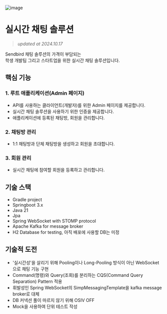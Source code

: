 ![image](https://github.com/user-attachments/assets/f3b2fccf-4922-4ee9-841a-c038c3da09bf)

# 실시간 채팅 솔루션
> _updated at 2024.10.17_

Sendbird 채팅 솔루션의 가격이 부담되는<br/>
학생 개발팀 그리고 스타트업을 위한 실시간 채팅 솔루션입니다.


## 핵심 기능
### 1. 루트 애플리케이션(Admin 페이지)
- API를 사용하는 클라이언트(개발자)를 위한 Admin 페이지를 제공합니다.
- 실시간 채팅 솔루션을 사용하기 위한 인증을 제공합니다.
- 애플리케이션에 등록된 채팅방, 회원을 관리합니다.

### 2. 채팅방 관리
- 1:1 채팅방과 단체 채팅방을 생성하고 회원을 초대합니다.

### 3. 회원 관리
- 실시간 채팅에 참여할 회원을 등록하고 관리합니다.

## 기술 스택
- Gradle project
- Springboot 3.x
- Java 21
- Jpa
- Spring WebSocket with STOMP protocol
- Apache Kafka for message broker
- H2 Database for testing, 아직 배포에 사용할 DB는 미정

## 기술적 도전
- '실시간성'을 살리기 위해 Pooling이나 Long-Pooling 방식이 아닌 WebSocket으로 채팅 기능 구현
- Command(명령)와 Query(조회)를 분리하는 CQS(Command Query Separation) Pattern 적용
- 휘발성인 Spring WebSocket의 SimpMessagingTemplate을 kafka message broker로 대체
- DB 커넥션 풀이 마르지 않기 위해 OSIV OFF
- Mock을 사용하여 단위 테스트 작성